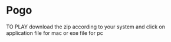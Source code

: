 # Pogo

TO PLAY
  download the zip according to your system and click on application file for mac or exe file for pc
